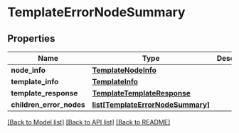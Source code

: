 # TemplateErrorNodeSummary

## Properties
Name | Type | Description | Notes
------------ | ------------- | ------------- | -------------
**node_info** | [**TemplateNodeInfo**](TemplateNodeInfo.md) |  | [optional] 
**template_info** | [**TemplateInfo**](TemplateInfo.md) |  | [optional] 
**template_response** | [**TemplateTemplateResponse**](TemplateTemplateResponse.md) |  | [optional] 
**children_error_nodes** | [**list[TemplateErrorNodeSummary]**](TemplateErrorNodeSummary.md) |  | [optional] 

[[Back to Model list]](../README.md#documentation-for-models) [[Back to API list]](../README.md#documentation-for-api-endpoints) [[Back to README]](../README.md)

